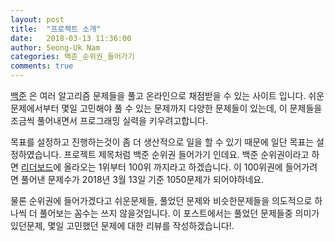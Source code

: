 ```yaml
---
layout: post
title:  "프로젝트 소개"
date:   2018-03-13 11:36:00
author: Seong-Uk Nam
categories: 백준_순위권_들어가기
comments: true
---
```


 [백준](https://www.acmicpc.net) 은 여러 알고리즘 문제들을 풀고 온라인으로 채점받을 수 있는 사이트 입니다. 쉬운문제에서부터 몇일 고민해야 풀 수 있는 문제까지 다양한 문제들이 있는데, 이 문제들을 조금씩 풀어내면서 프로그래밍 실력을 키우려고합니다.

 목표를 설정하고 진행하는것이 좀 더 생산적으로 일을 할 수 있기 때문에 일단 목표는 설정하였습니다. 프로젝트 제목처럼 백준 순위권 들어가기 인데요. 백준 순위권이라고 하면 [리더보드](https://www.acmicpc.net/ranklist)에 올라오는 1위부터 100위 까지라고 하겠습니다. 이 100위권에 들어가려면 풀어낸 문제수가 2018년 3월 13일 기준 1050문제가 되어야하네요.

 물론 순위권에 들어가겠다고 쉬운문제들, 풀었던 문제와 비슷한문제들을 의도적으로 하나씩 더 풀어보는 꼼수는 쓰지 않을것입니다. 이 포스트에서는 풀었던 문제들중 의미가 있던문제, 몇일 고민했던 문제에 대한 리뷰를 작성하겠습니다!.
